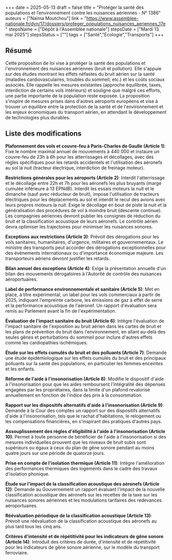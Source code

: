 +++
date = 2025-05-13
draft = false
title = "Protéger la santé des populations et l’environnement contre les nuisances aériennes - N° 1386"
auteurs = ["Naïma Moutchou"]
link = "https://www.assemblee-nationale.fr/dyn/17/dossiers/proteger_populations_nuisances_aeriennes_17e"
stepsName = ["Dépôt à l'Assemblée nationale"]
stepsDate = ["Mardi 13 mai 2025"]
stepsStatus = [""]
tags = ["Santé","Écologie","Transports"]
+++

## Résumé

Cette proposition de loi vise à protéger la santé des populations et l'environnement des nuisances aériennes (bruit et pollution). Elle s'appuie sur des études montrant les effets néfastes du bruit aérien sur la santé (maladies cardiovasculaires, troubles du sommeil, etc.) et les coûts sociaux associés. Elle rappelle les mesures existantes (approche équilibrée, taxes, interdiction de certains vols intérieurs) et souligne que malgré ces efforts, une partie importante de la population reste exposée. La proposition s'inspire de mesures prises dans d'autres aéroports européens et vise à trouver un équilibre entre la protection de la santé et de l'environnement et les enjeux économiques du transport aérien, en attendant le développement de technologies plus durables.

## Liste des modifications

**Plafonnement des vols et couvre-feu à Paris-Charles de Gaulle (Article 1)**: Fixe le nombre maximal annuel de mouvements à 440 000 et instaure un couvre-feu de 23h à 6h pour les atterrissages et décollages, avec des règles spécifiques pour les retards accidentels et l'utilisation des aéronefs au sol la nuit (tracteur électrique, interdiction de freinage moteur).

**Restrictions générales pour les aéroports (Article 2)**: Interdit l'atterrissage et le décollage entre 22h et 7h pour les aéronefs les plus bruyants (marge cumulée inférieure à 13 EPNdB). Interdit les essais moteurs la nuit et le dimanche (sauf avec réducteur de bruit), impose l'utilisation de tracteurs électriques pour les déplacements au sol et interdit le recul des avions avec leurs propres moteurs la nuit. Exige le décollage en bout de piste la nuit et la généralisation des procédures de vol à moindre bruit (descente continue). Les compagnies aériennes devront publier les consignes de réduction du bruit et la classification acoustique de leurs aéronefs. Le contrôle aérien devra optimiser les trajectoires pour minimiser les nuisances sonores.

**Exceptions aux restrictions (Article 3)**: Prévoit des dérogations pour les vols sanitaires, humanitaires, d'urgence, militaires et gouvernementaux. Le ministre des transports peut accorder des dérogations exceptionnelles pour des événements internationaux ou d'importance économique majeure. Les transporteurs aériens devront justifier les retards.

**Bilan annuel des exceptions (Article 4)**: Exige la présentation annuelle d'un bilan des mouvements dérogatoires à l'Autorité de contrôle des nuisances aéroportuaires.

**Label de performance environnementale et sanitaire (Article 5)**: Met en place, à titre expérimental, un label pour les vols commerciaux à partir de 2025, indiquant l'empreinte carbone, les émissions de gaz à effet de serre et la performance acoustique de l'aéronef. Un rapport d'évaluation sera remis au Parlement avant la fin de l'expérimentation.

**Évaluation de l'impact sanitaire du bruit (Article 6)**: Intègre l'évaluation de l'impact sanitaire de l'exposition au bruit aérien dans les cartes de bruit et les plans de prévention du bruit dans l'environnement, en allant au-delà des seules gênes et perturbations du sommeil pour inclure d'autres effets comme les cardiopathies ischémiques.

**Étude sur les effets cumulés du bruit et des polluants (Article 7)**: Demande une étude épidémiologique sur les effets cumulés du bruit et des principaux polluants sur la santé des populations, en particulier les femmes enceintes et les enfants.

**Réforme de l'aide à l'insonorisation (Article 8)**: Modifie le dispositif d'aide à l'insonorisation pour que les aides remboursent l'intégralité des dépenses engagées par les propriétaires, dans la limite d'un plafond revalorisé annuellement en fonction de l'indice des prix à la consommation.

**Rapport sur les dispositifs alternatifs d'aide à l'insonorisation (Article 9)**: Demande à la Cour des comptes un rapport sur des dispositifs alternatifs d'aide à l'insonorisation, tels que le rachat d'habitations, le relogement ou les compensations financières, en s'inspirant des pratiques d'autres pays.

**Assouplissement des règles d'éligibilité à l'aide à l'insonorisation (Article 10)**: Permet à toute personne de bénéficier de l'aide à l'insonorisation si des mesures individuelles prouvent que les niveaux de bruit subis sont supérieurs ou égaux à ceux du plan de gêne sonore pendant au moins quatre jours sur une période de quatorze jours.

**Prise en compte de l'isolation thermique (Article 11)**: Intègre l'amélioration des performances thermiques des logements dans le cadre des travaux d'isolation phonique.

**Étude sur l'impact de la classification acoustique des aéronefs (Article 12)**: Demande au Gouvernement un rapport évaluant l'impact de la nouvelle classification acoustique des aéronefs sur les recettes de la taxe sur les nuisances sonores aériennes et les modulations tarifaires des redevances aéroportuaires.

**Réévaluation périodique de la classification acoustique (Article 13)**: Prévoit une réévaluation de la classification acoustique des aéronefs au plus tard tous les cinq ans.

**Critères d'intensité et de répétitivité pour les indicateurs de gêne sonore (Article 14)**: Introduit des critères de durée, d'intensité et de répétitivité pour les indicateurs de gêne sonore aérienne, sur le modèle du transport ferroviaire.
